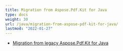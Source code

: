 ```yaml
---
title: Migration from Aspose.Pdf.Kit for Java
type: docs
weight: 30
url: /java/migration-from-aspose-pdf-kit-for-java/
lastmod: "2022-01-27"
---
```


- [Migration from legacy Aspose.Pdf.Kit for Java](/pdf/java/migration-from-legacy-aspose-pdf-kit-for-java/)
